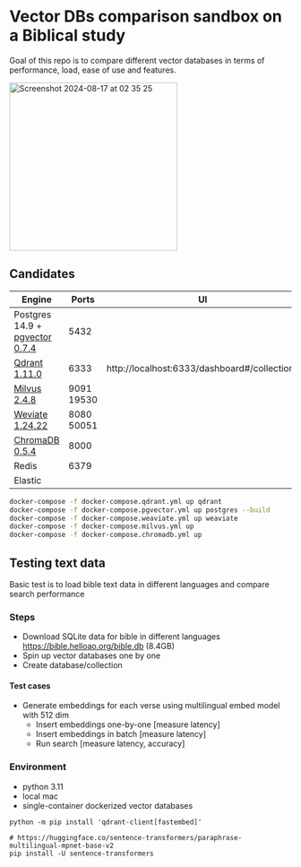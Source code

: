 # Vector DBs comparison sandbox on a Biblical study
Goal of this repo is to compare different vector databases in terms of performance, load,
ease of use and features.

<img width="300" alt="Screenshot 2024-08-17 at 02 35 25" src="https://github.com/user-attachments/assets/cbb7b69c-ad9c-4cf7-8955-f8e562b93ad7">


## Candidates

| Engine                                                                 |Ports| UI
|------------------------------------------------------------------------|--|--|
| Postgres 14.9 + [pgvector 0.7.4](https://github.com/pgvector/pgvector) |5432|
| [Qdrant 1.11.0](https://github.com/qdrant/qdrant)                       |6333| http://localhost:6333/dashboard#/collections |
| [Milvus 2.4.8](https://github.com/milvus-io/milvus)                    |9091 19530|
| [Weviate 1.24.22](https://github.com/weaviate/weaviate)                |8080 50051 |
| [ChromaDB 0.5.4](https://github.com/chroma-core/chroma)                | 8000 |
| Redis                                                                  | 6379 |
| Elastic                                                                |  |


```bash
docker-compose -f docker-compose.qdrant.yml up qdrant
docker-compose -f docker-compose.pgvector.yml up postgres --build
docker-compose -f docker-compose.weaviate.yml up weaviate
docker-compose -f docker-compose.milvus.yml up
docker-compose -f docker-compose.chromadb.yml up
```


## Testing text data
Basic test is to load bible text data in different languages and compare search performance

### Steps
- Download SQLite data for bible in different languages
https://bible.helloao.org/bible.db (8.4GB)
- Spin up vector databases one by one
- Create database/collection

#### Test cases
- Generate embeddings for each verse using multilingual embed model with 512 dim
  - Insert embeddings one-by-one [measure latency]
  - Insert embeddings in batch [measure latency]
  - Run search [measure latency, accuracy]

### Environment
- python 3.11
- local mac
- single-container dockerized vector databases
```
python -m pip install 'qdrant-client[fastembed]'

# https://huggingface.co/sentence-transformers/paraphrase-multilingual-mpnet-base-v2
pip install -U sentence-transformers
```
